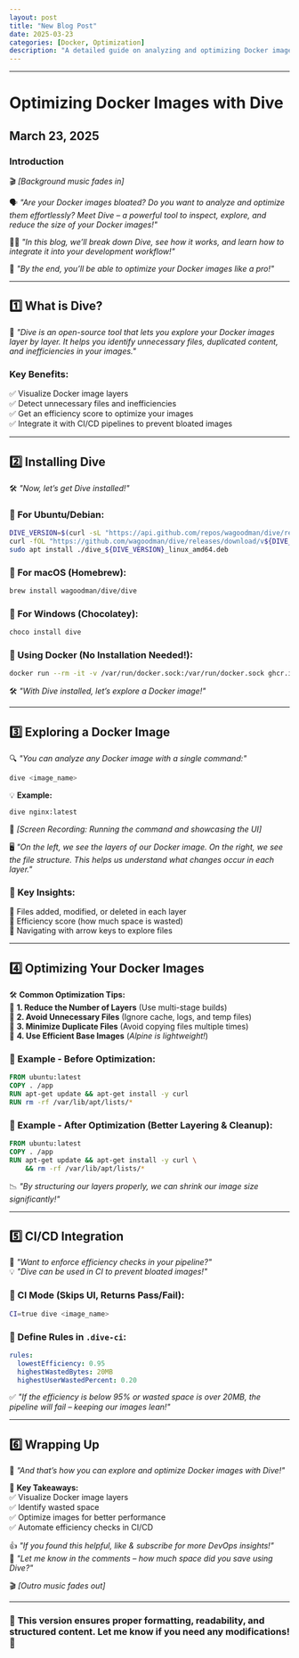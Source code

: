 ```yaml
---
layout: post
title: "New Blog Post"
date: 2025-03-23
categories: [Docker, Optimization]
description: "A detailed guide on analyzing and optimizing Docker images using Dive."
---
```

---

# **Optimizing Docker Images with Dive**  

## **March 23, 2025**  

### **Introduction**  
🎬 *[Background music fades in]*  

🗣️ *"Are your Docker images bloated? Do you want to analyze and optimize them effortlessly? Meet Dive – a powerful tool to inspect, explore, and reduce the size of your Docker images!"*  

👨‍💻 *"In this blog, we’ll break down Dive, see how it works, and learn how to integrate it into your development workflow!"*  

📌 *"By the end, you’ll be able to optimize your Docker images like a pro!"*  

---

## **1️⃣ What is Dive?**  

📢 *"Dive is an open-source tool that lets you explore your Docker images layer by layer. It helps you identify unnecessary files, duplicated content, and inefficiencies in your images."*  

### **Key Benefits:**  
✅ Visualize Docker image layers  
✅ Detect unnecessary files and inefficiencies  
✅ Get an efficiency score to optimize your images  
✅ Integrate it with CI/CD pipelines to prevent bloated images  

---

## **2️⃣ Installing Dive**  

🛠️ *"Now, let’s get Dive installed!"*  

### **🔹 For Ubuntu/Debian:**  
```sh
DIVE_VERSION=$(curl -sL "https://api.github.com/repos/wagoodman/dive/releases/latest" | grep '"tag_name":' | sed -E 's/.*"v([^"]+)".*/\1/')
curl -fOL "https://github.com/wagoodman/dive/releases/download/v${DIVE_VERSION}/dive_${DIVE_VERSION}_linux_amd64.deb"
sudo apt install ./dive_${DIVE_VERSION}_linux_amd64.deb
```  

### **🔹 For macOS (Homebrew):**  
```sh
brew install wagoodman/dive/dive
```  

### **🔹 For Windows (Chocolatey):**  
```sh
choco install dive
```  

### **🔹 Using Docker (No Installation Needed!):**  
```sh
docker run --rm -it -v /var/run/docker.sock:/var/run/docker.sock ghcr.io/wagoodman/dive:latest
```  

🛠️ *"With Dive installed, let’s explore a Docker image!"*  

---

## **3️⃣ Exploring a Docker Image**  

🔍 *"You can analyze any Docker image with a single command:"*  
```sh
dive <image_name>
```  

💡 **Example:**  
```sh
dive nginx:latest
```  

🎥 *[Screen Recording: Running the command and showcasing the UI]*  

🖥️ *"On the left, we see the layers of our Docker image. On the right, we see the file structure. This helps us understand what changes occur in each layer."*  

### **👀 Key Insights:**  
📌 Files added, modified, or deleted in each layer  
📌 Efficiency score (how much space is wasted)  
📌 Navigating with arrow keys to explore files  

---

## **4️⃣ Optimizing Your Docker Images**  

🛠️ **Common Optimization Tips:**  
🚀 **1. Reduce the Number of Layers** (Use multi-stage builds)  
🚀 **2. Avoid Unnecessary Files** (Ignore cache, logs, and temp files)  
🚀 **3. Minimize Duplicate Files** (Avoid copying files multiple times)  
🚀 **4. Use Efficient Base Images** (*Alpine is lightweight!*)  

### **📌 Example - Before Optimization:**  
```dockerfile
FROM ubuntu:latest
COPY . /app
RUN apt-get update && apt-get install -y curl
RUN rm -rf /var/lib/apt/lists/*
```  

### **📌 Example - After Optimization (Better Layering & Cleanup):**  
```dockerfile
FROM ubuntu:latest
COPY . /app
RUN apt-get update && apt-get install -y curl \
    && rm -rf /var/lib/apt/lists/*
```  

📉 *"By structuring our layers properly, we can shrink our image size significantly!"*  

---

## **5️⃣ CI/CD Integration**  

🔗 *"Want to enforce efficiency checks in your pipeline?"*  
💡 *"Dive can be used in CI to prevent bloated images!"*  

### **🔹 CI Mode (Skips UI, Returns Pass/Fail):**  
```sh
CI=true dive <image_name>
```  

### **🔹 Define Rules in `.dive-ci`:**  
```yaml
rules:
  lowestEfficiency: 0.95
  highestWastedBytes: 20MB
  highestUserWastedPercent: 0.20
```  

✅ *"If the efficiency is below 95% or wasted space is over 20MB, the pipeline will fail – keeping our images lean!"*  

---

## **6️⃣ Wrapping Up**  

🎯 *"And that’s how you can explore and optimize Docker images with Dive!"*  

📌 **Key Takeaways:**  
✅ Visualize Docker image layers  
✅ Identify wasted space  
✅ Optimize images for better performance  
✅ Automate efficiency checks in CI/CD  

👍 *"If you found this helpful, like & subscribe for more DevOps insights!"*  
📢 *"Let me know in the comments – how much space did you save using Dive?"*  

🎬 *[Outro music fades out]*  

---

### 🚀 **This version ensures proper formatting, readability, and structured content. Let me know if you need any modifications!** 🚀